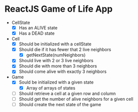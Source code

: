 # ReactJS Game of Life App
* CellState
  * [x] Has an ALIVE state
  * [x] Has a DEAD state
* Cell
  * [x] Should be initialized with a cellState
  * [x] Should die if it has fewer that 2 live neighbors
    * [x] getNextState(numNeighbors)
  * [x] Should live with 2 or 3 live neighbors
  * [x] Should die with more than 3 neighbors
  * [x] Should come alive with exactly 3 neighbors
* Game
  * [x] Sould be initialized with a given state
    * [x] Array of arrays of states
  * [ ] Should retrieve a cell at a given row and column
  * [ ] Should get the number of alive neighbors for a given cell
  * [ ] Should create the next state of the game
